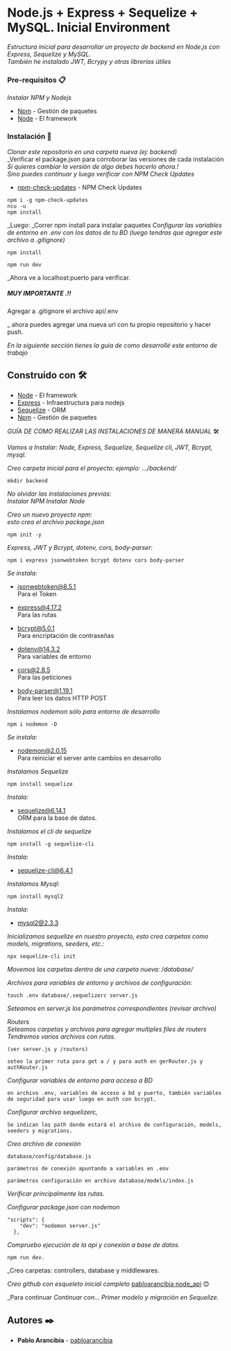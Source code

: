 # Node.js + Express + Sequelize + MySQL. Inicial Environment

_Estructura inicial para desarrollar un proyecto de backend en Node.js con Express, Sequelize y MySQL.  
También he instalado JWT, Bcrypy y otras librerías útiles_

### Pre-requisitos 📋

_Instalar NPM y Nodejs_
  
* [Npm](https://www.npmjs.com/) - Gestión de paquetes  
* [Node](https://nodejs.org) - El framework
  
### Instalación 🔧

_Clonar este repositorio en una carpeta nueva (ej: backend)_  
_Verificar el package.json para corroborar las versiones de cada instalación  
_Si quieres cambiar la versión de algo debes hacerlo ahora.!_  
_Sino puedes continuar y luego verificar con NPM Check Updates_  
  * [npm-check-updates](https://www.npmjs.com/package/npm-check-updates) - NPM Check Updates  
  
```
npm i -g npm-check-updates
ncu -u
npm install  
```   
  
  
_Luego:
_Correr npm install para instalar paquetes 
_Configurar las variables de entorno en .env con los datos de tu BD (luego tendras que agregar este archivo a .gitignore)_  
  

```
npm install
```
  

```
npm run dev
```
  
_Ahora ve a localhost:puerto para verificar.
  
  ##### MUY IMPORTANTE .!!  
Agregar a .gitignore el archivo api/.env  
  

_ ahora puedes agregar una nueva url con tu propio repositorio y hacer push. 

  
  
_En la siguiente sección tienes la guía de como desarrollé este entorno de trabajo_


## Construido con 🛠️

* [Node](https://nodejs.org) - El framework
* [Express](https://expressjs.com/) - Infraestructura para nodejs
* [Sequelize](https://sequelize.org/) - ORM
* [Npm](https://www.npmjs.com/) - Gestión de paquetes
  
  
_GUÍA DE COMO REALIZAR LAS INSTALACIONES DE MANERA MANUAL_  🛠️

_Vamos a Instalar: Node, Express, Sequelize, Sequelize cli, JWT, Bcrypt, mysql._

_Creo carpeta inicial para el proyecto: ejemplo: …/backend/_  

```
mkdir backend
```

_No olvidar las instalaciones previas:_  
_Instalar NPM_
_Instalar Node_  
  
  
_Creo un nuevo proyecto npm:_  
_esto crea el archivo package.json_  
```
npm init -y
```  
  
_Express, JWT y Bcrypt, dotenv, cors, body-parser:_  
```
npm i express jsonwebtoken bcrypt dotenv cors body-parser
```
_Se instala:_
+ jsonwebtoken@8.5.1  
Para el Token  
  
+ express@4.17.2  
Para las rutas  
  
+ bcrypt@5.0.1  
Para encriptación de contraseñas  

+ dotenv@14.3.2  
Para variables de entorno  

+ cors@2.8.5  
Para las peticiones  

+ body-parser@1.19.1  
Para leer los datos HTTP POST  

_Instalamos nodemon sólo para entorno de desarrollo_  
```
npm i nodemon -D
```
  
_Se instala:_
+ nodemon@2.0.15  
Para reiniciar el server ante cambios en desarrollo
  
_Instalamos Sequelize_  
```
npm install sequelize
```
  
_Instala:_
+ sequelize@6.14.1  
ORM para la base de datos.  
  
  
_Instalamos el cli de sequelize_
```
npm install -g sequelize-cli
```  
_Instala:_
+ sequelize-cli@6.4.1  
  
    
_Instalamos Mysql:_
```
npm install mysql2
```  
_Instala:_
+ mysql2@2.3.3
  
  

_Inicializamos sequelize en nuestro proyecto, esto crea carpetas como models, migrations, seeders, etc.:_
```
npx sequelize-cli init
```  
  
_Movemos las carpetas dentro de una carpeta nueva: /database/_
  
  

_Archivos para variables de entorno y archivos de configuración:_
```
touch .env database/.sequelizerc server.js
```
  

_Seteamos en server.js los parámetros correspondientes (revisar archivo)_
  

_Routers_  
_Seteamos carpetas y archivos para agregar multiples files de routers_  
_Tendremos varios archivos con rutas._
```
(ver server.js y /routers)
```
```
seteo la primer ruta para get a / y para auth en gerRouter.js y authRouter.js
```  
  
  

_Configurar variables de entorno para acceso a BD_
```
en archivo .env, variables de acceso a bd y puerto, también variables de seguridad para usar luego en auth con bcrypt.
```  
  
    
_Configurar archivo sequelizerc,_
```
Se indican los path donde estará el archivo de configuración, models, seeders y migrations.   
```
    

_Creo archivo de conexión_ 
```
database/config/database.js 
```
```
parámetros de conexión apuntando a variables en .env
```
```
parámetros configuración en archivo database/models/index.js 
```
_Verificar principalmente las rutas._  
  
  

_Configurar package.json con nodemon_
```
"scripts": {  
    "dev": "nodemon server.js"  
  },  
```
  
   
_Compruebo ejecución de la api y conexión a base de datos._ 
```
npm run dev.  
```
  
_Creo carpetas: controllers, database y middlewares.

  
_Creo github con esqueleto inicial completo_
[pabloarancibia node_api](https://github.com/pabloarancibia/nodejs_api.git) 😊   

_Para continuar
_Continuar con… Primer modelo y migración en Sequelize._
  
  
## Autores ✒️
* **Pablo Arancibia** - [pabloarancibia](https://github.com/pabloarancibia)
